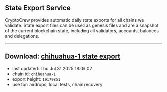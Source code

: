 ## State Export Service
CryptoCrew provides automatic daily state exports for all chains we validate. State export files can be used as genesis files and are a snapshot of the current blockchain state, including all validators, accounts, balances and delegations.

---
**Download: [chihuahua-1 state export](https://dl-eu2.ccvalidators.com/SERVICE/chihuahua/chihuahua-1_export_19179851.json)**
---

- last updated: Thu Jul 31 2025 18:06:02
- chain id: `chihuahua-1`
- export height: `19179851`
- use for: airdrops, local tests, chain recovery
